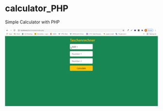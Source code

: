 # calculator_PHP
Simple Calculator with PHP

![](https://github.com/Alice-63/calculator_PHP/blob/main/calculatur_PHP.gif)
